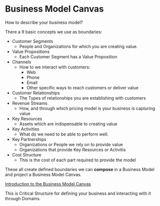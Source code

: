 # Business Model Canvas
How to describe your business model?

There a 9 basic concepts we use as boundaries:
  - Customer Segments
    - People and Organizations for which you are creating value.
  - Value Propositions
    - Each Customer Segment has a Value Proposition
  - Channels
    - How to we interact with customers:
      - Web
      - Phone
      - Email
      - Other specific ways to reach customers or deliver value
  - Customer Relationships
    - The Types of relationships you are establishing with customers
  - Revenue Streams
    - How, and through which pricing model is your business is capturing value
  - Key Resources
    - Assets which are indispensable to creating value
  - Key Activities
    - What do we need to be able to perform well.
  - Key Partnerships
    - Organizations or People we rely on to provide value
    - Organizations that provide Key Resources or Activitis
  - Cost Structure
    - This is the cost of each part required to provide the model

These all create defined boundaries we can **compose** in a Business Model and project a Business Model Canvas.

[Introduction to the Business Model Canvas](https://vimeo.com/78350794)

This is Critical Structure for defining your business and interacting with it through Domains.




